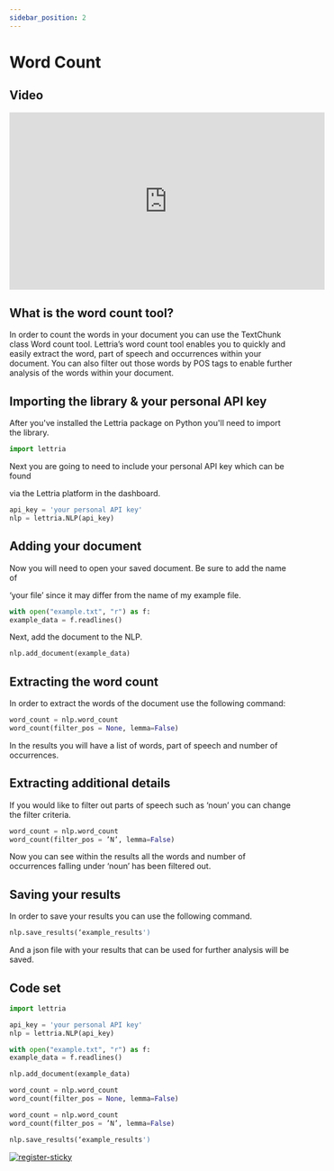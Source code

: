 ```yaml
---
sidebar_position: 2
---
```


# Word Count

## Video

<iframe width="560" height="315" src="https://www.youtube.com/embed/FflxfVLyp50" title="YouTube video player" frameborder="0" allow="accelerometer; autoplay; clipboard-write; encrypted-media; gyroscope; picture-in-picture" allowfullscreen></iframe>

## What is the word count tool?

In order to count the words in your document you can use the TextChunk class Word count tool. Lettria’s word count tool enables you to quickly and easily extract the word, part of speech and occurrences within your document. You can also filter out those words by POS tags to enable further analysis of the words within your document.

## Importing the library & your personal API key

After you've installed the Lettria package on Python you'll need to import the library.

```python
import lettria
```

Next you are going to need to include your personal API key which can be found

via the Lettria platform in the dashboard.

```python
api_key = 'your personal API key'
nlp = lettria.NLP(api_key)
```

## Adding your document

Now you will need to open your saved document. Be sure to add the name of

‘your file’ since it may differ from the name of my example file.

```python
with open("example.txt", "r") as f:
example_data = f.readlines()
```

Next, add the document to the NLP.

```python
nlp.add_document(example_data)
```

## Extracting the word count

In order to extract the words of the document use the following command:

```python
word_count = nlp.word_count
word_count(filter_pos = None, lemma=False)
```

In the results you will have a list of words, part of speech and number of occurrences.

## Extracting additional details

If you would like to filter out parts of speech such as ‘noun’ you can change the filter criteria.

```python
word_count = nlp.word_count
word_count(filter_pos = ’N’, lemma=False)
```

Now you can see within the results all the words and number of occurrences falling under ‘noun’ has been filtered out.

## Saving your results

In order to save your results you can use the following command.

```python
nlp.save_results(‘example_results')
```

And a json file with your results that can be used for further analysis will be saved.

## Code set

```python
import lettria

api_key = 'your personal API key'
nlp = lettria.NLP(api_key)

with open("example.txt", "r") as f:
example_data = f.readlines()

nlp.add_document(example_data)

word_count = nlp.word_count
word_count(filter_pos = None, lemma=False)

word_count = nlp.word_count
word_count(filter_pos = ’N’, lemma=False)

nlp.save_results(‘example_results')
```
[![register-sticky](/img/register-sticky.png)](https://app.lettria.com/signup)